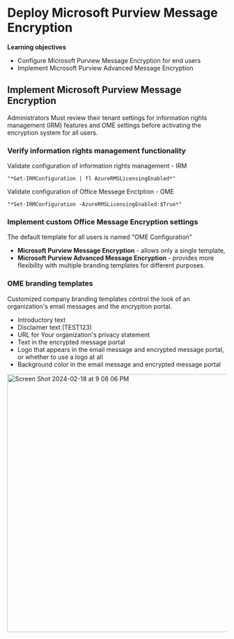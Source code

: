 # Deploy Microsoft Purview Message Encryption 
**Learning objectives**
* Configure Microsoft Purview Message Encryption for end users
* Implement Microsoft Purview Advanced Message Encryption

## Implement Microsoft Purview Message Encryption

Administrators Must review their tenant settings for information rights management (IRM) features and OME settings before activating the encryption system for all users.

### Verify information rights management functionality
Validate configuration of information rights management - IRM

    "*Get-IRMConfiguration | fl AzureRMSLicensingEnabled*"

Validate configuration of Office Messege Enctption - OME

    "*Set-IRMConfiguration -AzureRMSLicensingEnabled:$True*"

### Implement custom Office Message Encryption settings

The default template for all users is named "OME Configuration"
* **Microsoft Purview Message Encryption**  -  allows only a single template,
* **Microsoft Purview Advanced Message Encryption** - provides more flexibility with multiple branding templates for different purposes.

### OME branding templates
Customized company branding templates control the look of an organization's email messages and the encryption portal.
* Introductory text
* Disclaimer text (TEST123)
* URL for Your organization's privacy statement
* Text in the encrypted message portal
* Logo that appears in the email message and encrypted message portal, or whether to use a logo at all
* Background color in the email message and encrypted message portal

<img width="591" alt="Screen Shot 2024-02-18 at 9 08 06 PM" src="https://github.com/aws-notes/SC-400/assets/78312587/7128ac79-2cd5-4d68-95d0-f4a8ebe5b463">



